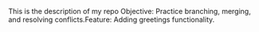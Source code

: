 This is the description of my repo
Objective: Practice branching, merging, and resolving conflicts.Feature: Adding greetings functionality.

